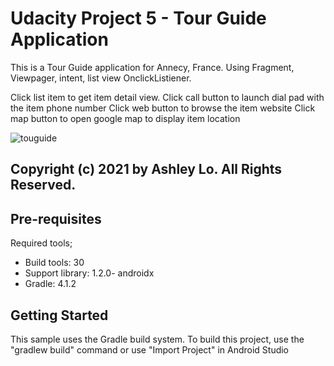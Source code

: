# Udacity Project 5 - Tour Guide Application 

This is a Tour Guide application for Annecy, France.
Using Fragment, Viewpager, intent, list view OnclickListiener.

Click list item to get item detail view.
Click call button to launch dial pad with the item phone number
Click web button to browse the item website
Click map button to open google map to display item location

![touguide](https://user-images.githubusercontent.com/76967954/107678539-d1c4d300-6c9b-11eb-9963-9352f3d33066.gif)

## Copyright (c) 2021 by Ashley Lo. All Rights Reserved.

## Pre-requisites

Required tools;
* Build tools: 30
* Support library: 1.2.0- androidx
* Gradle: 4.1.2

## Getting Started

This sample uses the Gradle build system. To build this project, use the "gradlew build" command or use "Import Project" in Android Studio

